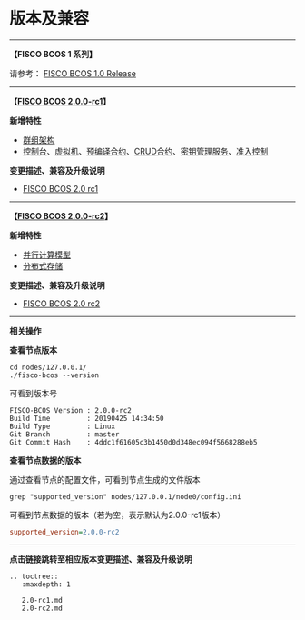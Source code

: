 # 版本及兼容

***

**【FISCO BCOS 1 系列】**

请参考： [FISCO BCOS 1.0 Release](<https://github.com/FISCO-BCOS/FISCO-BCOS/releases/tag/v1.0.0>)

***

**【[FISCO BCOS 2.0.0-rc1](https://github.com/FISCO-BCOS/FISCO-BCOS/releases/tag/v2.0.0-rc1)】**

**新增特性**

- [群组架构](../what_is_new.html#id2)
- [控制台](../what_is_new.html#id6)、[虚拟机](../what_is_new.html#id7)、[预编译合约](../what_is_new.html#id5)、[CRUD合约](../what_is_new.html#crud)、[密钥管理服务](../what_is_new.html#id8)、[准入控制](../what_is_new.html#id9)

**变更描述、兼容及升级说明**

* [FISCO BCOS 2.0 rc1](./2.0-rc1.md)

***

**【[FISCO BCOS 2.0.0-rc2](https://github.com/FISCO-BCOS/FISCO-BCOS/releases/tag/v2.0.0-rc2)】**

**新增特性**

- [并行计算模型](../what_is_new.html#id4)
- [分布式存储](../what_is_new.html#id3)

**变更描述、兼容及升级说明**

* [FISCO BCOS 2.0 rc2](./2.0-rc2.md)

***

**相关操作**

**查看节点版本**

```shell
cd nodes/127.0.0.1/
./fisco-bcos --version
```

可看到版本号

```shell
FISCO-BCOS Version : 2.0.0-rc2
Build Time         : 20190425 14:34:50
Build Type         : Linux
Git Branch         : master
Git Commit Hash    : 4ddc1f61605c3b1450d0d348ec094f5668288eb5
```

**查看节点数据的版本**

通过查看节点的配置文件，可看到节点生成的文件版本

```shell
grep "supported_version" nodes/127.0.0.1/node0/config.ini
```

可看到节点数据的版本（若为空，表示默认为2.0.0-rc1版本）

```ini
supported_version=2.0.0-rc2
```

***

**点击链接跳转至相应版本变更描述、兼容及升级说明**

```eval_rst
.. toctree::
   :maxdepth: 1
   
   2.0-rc1.md
   2.0-rc2.md
```



